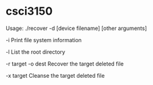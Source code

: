 # csci3150
Usage: ./recover -d [device filename] [other arguments]
 
-i                Print file system information

-l                List the root directory

-r target -o dest Recover the target deleted file

-x target         Cleanse the target deleted file
